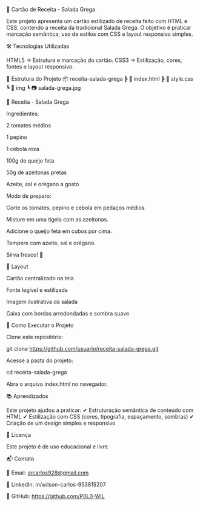 🍴 Cartão de Receita - Salada Grega

Este projeto apresenta um cartão estilizado de receita feito com HTML e CSS, contendo a receita da tradicional Salada Grega.
O objetivo é praticar marcação semântica, uso de estilos com CSS e layout responsivo simples.

🛠️ Tecnologias Utilizadas

HTML5 → Estrutura e marcação do cartão.
CSS3 → Estilização, cores, fontes e layout responsivo.

📂 Estrutura do Projeto
📦 receita-salada-grega
 ┣ 📜 index.html
 ┣ 📜 style.css
 ┗ 📂 img
    ┗ 📷 salada-grega.jpg  

🍅 Receita - Salada Grega

Ingredientes:

2 tomates médios

1 pepino

1 cebola roxa

100g de queijo feta

50g de azeitonas pretas

Azeite, sal e orégano a gosto

Modo de preparo:

Corte os tomates, pepino e cebola em pedaços médios.

Misture em uma tigela com as azeitonas.

Adicione o queijo feta em cubos por cima.

Tempere com azeite, sal e orégano.

Sirva fresco! 🥗

🎨 Layout

Cartão centralizado na tela

Fonte legível e estilizada

Imagem ilustrativa da salada

Caixa com bordas arredondadas e sombra suave

🚀 Como Executar o Projeto

Clone este repositório:

git clone https://github.com/usuario/receita-salada-grega.git


Acesse a pasta do projeto:

cd receita-salada-grega


Abra o arquivo index.html no navegador.

📚 Aprendizados

Este projeto ajudou a praticar:
✔ Estruturação semântica de conteúdo com HTML
✔ Estilização com CSS (cores, tipografia, espaçamento, sombras)
✔ Criação de um design simples e responsivo

📄 Licença

Este projeto é de uso educacional e livre. 

📬 Contato

📧 Email: srcarlos928@gmail.com

💼 LinkedIn: in/wilson-carlos-953815207

🐙 GitHub: https://github.com/P0L0-WIL 
